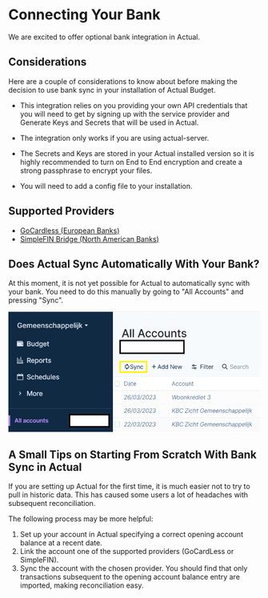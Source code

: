 # Connecting Your Bank

We are excited to offer optional bank integration in Actual.

## Considerations
Here are a couple of considerations to know about before making the decision to use bank sync in your installation of Actual Budget.

- This integration relies on you providing your own API credentials that you will need to get by signing up with the service provider and Generate Keys and Secrets that will be used in Actual.

- The integration only works if you are using actual-server.

- The Secrets and Keys are stored in your Actual installed version so it is highly recommended to turn on End to End encryption and create a strong passphrase to encrypt your files.

- You will need to add a config file to your installation.


## Supported Providers

* [GoCardless (European Banks)](/docs/bank-sync/gocardless)
* [SimpleFIN Bridge (North American Banks)](/docs/bank-syc/simplefin)


## Does Actual Sync Automatically With Your Bank?

At this moment, it is not yet possible for Actual to automatically sync with your bank. You need to do this manually by going to "All Accounts" and pressing "Sync".

![Image showing where in the GUI you can sync your bank accounts](/static/img/connecting-your-bank/syncing-with-your-bank.png)


## A Small Tips on Starting From Scratch With Bank Sync in Actual

If you are setting up Actual for the first time, it is much easier not to try to pull in historic data. This has caused some users a lot of headaches with subsequent reconciliation. 

The following process may be more helpful:

1. Set up your account in Actual specifying a correct opening account balance at a recent date.
2. Link the account one of the supported providers (GoCardLess or SimpleFIN).
3. Sync the account with the chosen provider. You should find that only transactions subsequent to the opening account balance entry are imported, making reconciliation easy.
